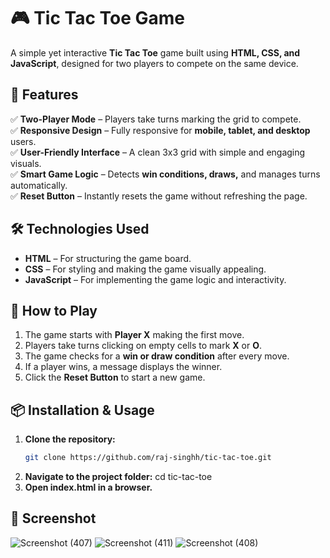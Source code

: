 # 🎮 Tic Tac Toe Game  

A simple yet interactive **Tic Tac Toe** game built using **HTML, CSS, and JavaScript**, designed for two players to compete on the same device.  

## 🚀 Features   

✅ **Two-Player Mode** – Players take turns marking the grid to compete.  
✅ **Responsive Design** – Fully responsive for **mobile, tablet, and desktop** users.   
✅ **User-Friendly Interface** – A clean 3x3 grid with simple and engaging visuals.  
✅ **Smart Game Logic** – Detects **win conditions, draws,** and manages turns automatically.  
✅ **Reset Button** – Instantly resets the game without refreshing the page.  

## 🛠️ Technologies Used

- **HTML** – For structuring the game board.  
- **CSS** – For styling and making the game visually appealing.  
- **JavaScript** – For implementing the game logic and interactivity.  

## 🎯 How to Play  

1. The game starts with **Player X** making the first move.  
2. Players take turns clicking on empty cells to mark **X** or **O**.  
3. The game checks for a **win or draw condition** after every move.  
4. If a player wins, a message displays the winner.  
5. Click the **Reset Button** to start a new game.  

## 📦 Installation & Usage  

1. **Clone the repository:**  
   ```bash
   git clone https://github.com/raj-singhh/tic-tac-toe.git
2. **Navigate to the project folder:**
   cd tic-tac-toe
3.  **Open index.html in a browser.**
   

## 📸 Screenshot  

![Screenshot (407)](https://github.com/user-attachments/assets/ec273529-a92e-4f11-b0f9-f7214a424136)
![Screenshot (411)](https://github.com/user-attachments/assets/dc1aae4d-0e94-4b65-b87c-9d2ea9bb6af6)
![Screenshot (408)](https://github.com/user-attachments/assets/788b8d64-51f3-4cdd-b104-dbdb9735a5ea)

